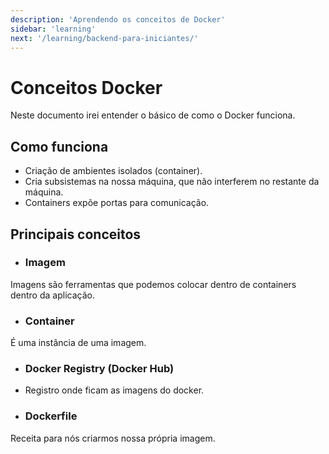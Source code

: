 ```yaml
---
description: 'Aprendendo os conceitos de Docker'
sidebar: 'learning'
next: '/learning/backend-para-iniciantes/'
---
```


# Conceitos Docker

Neste documento irei entender o básico de como o Docker funciona.

## Como funciona

- Criação de ambientes isolados (container).
- Cria subsistemas na nossa máquina, que não interferem no restante da máquina.
- Containers expõe portas para comunicação.

## Principais conceitos

- ### Imagem

Imagens são ferramentas que podemos colocar dentro de containers dentro da aplicação.

- ### Container

É uma instância de uma imagem.

- ### Docker Registry (Docker Hub)

- Registro onde ficam as imagens do docker.

- ### Dockerfile

Receita para nós criarmos nossa própria imagem.

